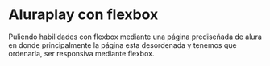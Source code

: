 <h1>Aluraplay con flexbox</h1>

Puliendo habilidades con flexbox mediante una página prediseñada de alura en donde principalmente la página esta desordenada y tenemos que ordenarla, ser responsiva mediante flexbox. 
